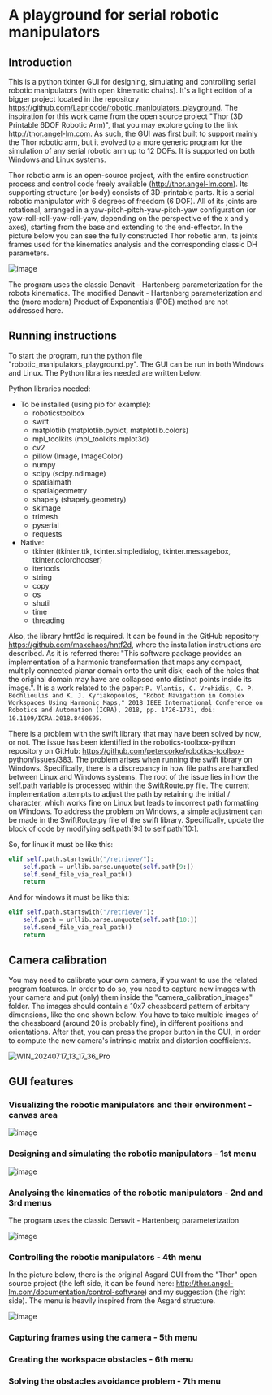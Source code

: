 # A playground for serial robotic manipulators

## Introduction

This is a python tkinter GUI for designing, simulating and controlling serial robotic manipulators (with open kinematic chains). It's a light edition of a bigger project located in the repository https://github.com/Lapricode/robotic_manipulators_playground. The inspiration for this work came from the open source project "Thor (3D Printable 6DOF Robotic Arm)", that you may explore going to the link http://thor.angel-lm.com. As such, the GUI was first built to support mainly the Thor robotic arm, but it evolved to a more generic program for the simulation of any serial robotic arm up to 12 DOFs. It is supported on both Windows and Linux systems.

Thor robotic arm is an open-source project, with the entire construction process and control code freely available (http://thor.angel-lm.com). Its supporting structure (or body) consists of 3D-printable parts. It is a serial robotic manipulator with 6 degrees of freedom (6 DOF). All of its joints are rotational, arranged in a yaw-pitch-pitch-yaw-pitch-yaw configuration (or yaw-roll-roll-yaw-roll-yaw, depending on the perspective of the x and y axes), starting from the base and extending to the end-effector. In the picture below you can see the fully constructed Thor robotic arm, its joints frames used for the kinematics analysis and the corresponding classic DH parameters.

![image](https://github.com/user-attachments/assets/f9536b42-0e1a-4463-8bb5-6335701df5cf)

The program uses the classic Denavit - Hartenberg parameterization for the robots kinematics. The modified Denavit - Hartenberg parameterization and the (more modern) Product of Exponentials (POE) method are not addressed here.

## Running instructions

To start the program, run the python file "robotic_manipulators_playground.py". The GUI can be run in both Windows and Linux. The Python libraries needed are written below:

Python libraries needed:
- To be installed (using pip for example):
    - roboticstoolbox
    - swift
    - matplotlib (matplotlib.pyplot, matplotlib.colors)
    - mpl_toolkits (mpl_toolkits.mplot3d)
    - cv2
    - pillow (Image, ImageColor)
    - numpy
    - scipy (scipy.ndimage)
    - spatialmath
    - spatialgeometry
    - shapely (shapely.geometry)
    - skimage
    - trimesh
    - pyserial
    - requests
- Native:
    - tkinter (tkinter.ttk, tkinter.simpledialog, tkinter.messagebox, tkinter.colorchooser)
    - itertools
    - string
    - copy
    - os
    - shutil
    - time
    - threading

Also, the library hntf2d is required. It can be found in the GitHub repository https://github.com/maxchaos/hntf2d, where the installation instructions are described. As it is referred there: "This software package provides an implementation of a harmonic transformation that maps any compact, multiply connected planar domain onto the unit disk; each of the holes that the original domain may have are collapsed onto distinct points inside its image.". It is a work related to the paper: ```P. Vlantis, C. Vrohidis, C. P. Bechlioulis and K. J. Kyriakopoulos, "Robot Navigation in Complex Workspaces Using Harmonic Maps," 2018 IEEE International Conference on Robotics and Automation (ICRA), 2018, pp. 1726-1731, doi: 10.1109/ICRA.2018.8460695```.

There is a problem with the swift library that may have been solved by now, or not. The issue has been identified in the robotics-toolbox-python repository on GitHub: https://github.com/petercorke/robotics-toolbox-python/issues/383. The problem arises when running the swift library on Windows. Specifically, there is a discrepancy in how file paths are handled between Linux and Windows systems. The root of the issue lies in how the self.path variable is processed within the SwiftRoute.py file. The current implementation attempts to adjust the path by retaining the initial / character, which works fine on Linux but leads to incorrect path formatting on Windows. To address the problem on Windows, a simple adjustment can be made in the SwiftRoute.py file of the swift library. Specifically, update the block of code by modifying self.path[9:] to self.path[10:].

So, for linux it must be like this:
```python
elif self.path.startswith("/retrieve/"):
    self.path = urllib.parse.unquote(self.path[9:])
    self.send_file_via_real_path()
    return
```

And for windows it must be like this:
```python
elif self.path.startswith("/retrieve/"):
    self.path = urllib.parse.unquote(self.path[10:])
    self.send_file_via_real_path()
    return
```

## Camera calibration

You may need to calibrate your own camera, if you want to use the related program features. In order to do so, you need to capture new images with your camera and put (only) them inside the "camera_calibration_images" folder. The images should contain a 10x7 chessboard pattern of arbitary dimensions, like the one shown below. You have to take multiple images of the chessboard (around 20 is probably fine), in different positions and orientations. After that, you can press the proper button in the GUI, in order to compute the new camera's intrinsic matrix and distortion coefficients.

![WIN_20240717_13_17_36_Pro](https://github.com/user-attachments/assets/d9bf27a9-6098-4213-95ef-22b623b1d0a7)

## GUI features

### Visualizing the robotic manipulators and their environment - canvas area

![image](https://github.com/user-attachments/assets/c0b0a2a0-c37f-4db5-876b-8c223946f196)

### Designing and simulating the robotic manipulators - 1st menu

![image](https://github.com/user-attachments/assets/9b0d6aa5-9686-4df7-af13-19c497f77515)

### Analysing the kinematics of the robotic manipulators - 2nd and 3rd menus

The program uses the classic Denavit - Hartenberg parameterization

![image](https://github.com/user-attachments/assets/f87f2005-1aa6-4041-8070-1a22ca7fc524)

### Controlling the robotic manipulators - 4th menu

In the picture below, there is the original Asgard GUI from the "Thor" open source project (the left side, it can be found here: http://thor.angel-lm.com/documentation/control-software) and my suggestion (the right side). The menu is heavily inspired from the Asgard structure.

![image](https://github.com/user-attachments/assets/4da05154-e8e3-43e2-ae6d-dde2ab3aeadb)

### Capturing frames using the camera - 5th menu


### Creating the workspace obstacles - 6th menu


### Solving the obstacles avoidance problem - 7th menu


